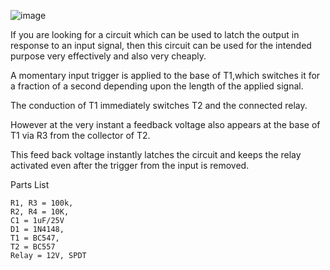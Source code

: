 ![image](https://github.com/user-attachments/assets/3cf60ace-83e8-46b9-a1c0-94ff9267b208)


If you are looking for a circuit which can be used to latch the output in response to an input signal, then this circuit can be used for the intended purpose very effectively and also very cheaply.

A momentary input trigger is applied to the base of T1,which switches it for a fraction of a second depending upon the length of the applied signal.

The conduction of T1 immediately switches T2 and the connected relay.

However at the very instant a feedback voltage also appears at the base of T1 via R3 from the collector of T2.

This feed back voltage instantly latches the circuit and keeps the relay activated even after the trigger from the input is removed.

Parts List

    R1, R3 = 100k,
    R2, R4 = 10K,
    C1 = 1uF/25V
    D1 = 1N4148,
    T1 = BC547,
    T2 = BC557
    Relay = 12V, SPDT
